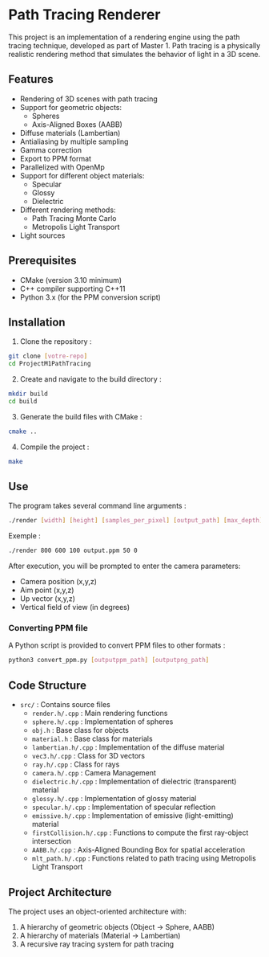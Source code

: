 # Path Tracing Renderer

This project is an implementation of a rendering engine using the path tracing technique, developed as part of Master 1. Path tracing is a physically realistic rendering method that simulates the behavior of light in a 3D scene.

## Features

- Rendering of 3D scenes with path tracing
- Support for geometric objects:
  - Spheres
  - Axis-Aligned Boxes (AABB)  
- Diffuse materials (Lambertian)
- Antialiasing by multiple sampling
- Gamma correction
- Export to PPM format
- Parallelized with OpenMp
- Support for different object materials:
  - Specular
  - Glossy
  - Dielectric
- Different rendering methods:
  - Path Tracing Monte Carlo
  - Metropolis Light Transport
- Light sources


## Prerequisites

- CMake (version 3.10 minimum)
- C++ compiler supporting C++11
- Python 3.x (for the PPM conversion script)

## Installation

1. Clone the repository :
```bash
git clone [votre-repo]
cd ProjectM1PathTracing
```

2. Create and navigate to the build directory :
```bash
mkdir build
cd build
```

3. Generate the build files with CMake :
```bash
cmake ..
```

4. Compile the project :
```bash
make
```

## Use

The program takes several command line arguments :
```bash
./render [width] [height] [samples_per_pixel] [output_path] [max_depth][render_mode]
```

Exemple :
```bash
./render 800 600 100 output.ppm 50 0
```

After execution, you will be prompted to enter the camera parameters:
- Camera position (x,y,z)
- Aim point (x,y,z)
- Up vector (x,y,z)
- Vertical field of view (in degrees)

### Converting PPM file

A Python script is provided to convert PPM files to other formats :
```bash
python3 convert_ppm.py [outputppm_path] [outputpng_path]
```

## Code Structure

- `src/` : Contains source files
  - `render.h/.cpp` : Main rendering functions
  - `sphere.h/.cpp` : Implementation of spheres
  - `obj.h` : Base class for objects
  - `material.h` : Base class for materials
  - `lambertian.h/.cpp` : Implementation of the diffuse material
  - `vec3.h/.cpp` : Class for 3D vectors
  - `ray.h/.cpp` : Class for rays
  - `camera.h/.cpp` : Camera Management
  - `dielectric.h/.cpp` : Implementation of dielectric (transparent) material
  - `glossy.h/.cpp` : Implementation of glossy material
  - `specular.h/.cpp` : Implementation of specular reflection
  - `emissive.h/.cpp` : Implementation of emissive (light-emitting) material
  - `firstCollision.h/.cpp` : Functions to compute the first ray-object intersection
  - `AABB.h/.cpp` : Axis-Aligned Bounding Box for spatial acceleration
  - `mlt_path.h/.cpp` : Functions related to path tracing using Metropolis Light Transport

## Project Architecture

The project uses an object-oriented architecture with:
1. A hierarchy of geometric objects (Object -> Sphere, AABB)
2. A hierarchy of materials (Material -> Lambertian)
3. A recursive ray tracing system for path tracing
